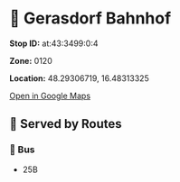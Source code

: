 # 🚉 Gerasdorf Bahnhof


**Stop ID:** at:43:3499:0:4

**Zone:** 0120

**Location:** 48.29306719, 16.48313325

[Open in Google Maps](https://www.google.com/maps?q=48.29306719,16.48313325)

## 🚆 Served by Routes

### 🚌 Bus
- 25B